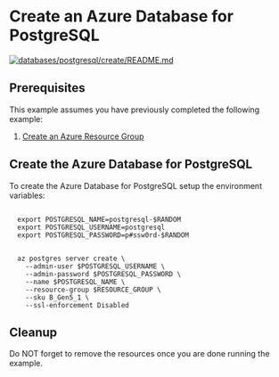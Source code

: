 
# Create an Azure Database for PostgreSQL

[![databases/postgresql/create/README.md](https://github.com/Azure-Samples/java-on-azure-examples/actions/workflows/databases_postgresql_create_README_md.yml/badge.svg)](https://github.com/Azure-Samples/java-on-azure-examples/actions/workflows/databases_postgresql_create_README_md.yml)

## Prerequisites

This example assumes you have previously completed the following example:

1. [Create an Azure Resource Group](../../../general/group/create/README.md)

<!-- workflow.cron(0 16 * * 5) -->
<!-- workflow.include(../../../general/group/create/README.md) -->

## Create the Azure Database for PostgreSQL

To create the Azure Database for PostgreSQL setup the environment variables:

<!-- workflow.skip() -->
```shell

  export POSTGRESQL_NAME=postgresql-$RANDOM
  export POSTGRESQL_USERNAME=postgresql
  export POSTGRESQL_PASSWORD=p#ssw0rd-$RANDOM

```

<!-- workflow.run()

  if [[ -z $POSTGRESQL_NAME ]]; then
    export POSTGRESQL_NAME=postgresql-$RANDOM
    export POSTGRESQL_USERNAME=postgresql
    export POSTGRESQL_PASSWORD=p#ssw0rd-$RANDOM
  fi

  -->

```shell

  az postgres server create \
    --admin-user $POSTGRESQL_USERNAME \
    --admin-password $POSTGRESQL_PASSWORD \
    --name $POSTGRESQL_NAME \
    --resource-group $RESOURCE_GROUP \
    --sku B_Gen5_1 \
    --ssl-enforcement Disabled

```

## Cleanup

Do NOT forget to remove the resources once you are done running the example.

<!-- workflow.directOnly()

  export RESULT=$(az postgres server show --resource-group $RESOURCE_GROUP --name $POSTGRESQL_NAME --output tsv --query userVisibleState)
  az group delete --name $RESOURCE_GROUP --yes || true
  if [[ "$RESULT" != Ready ]]; then
    echo 'PostgreSQL database is NOT ready'
    exit 1
  fi

  -->
